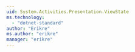 ```yaml
---
uid: System.Activities.Presentation.ViewState
ms.technology: 
  - "dotnet-standard"
author: "Erikre"
ms.author: "erikre"
manager: "erikre"
---
```

